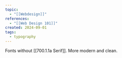 ```yaml
---
topic:
  - "[[Webdesign]]"
references:
  - "[[Web Design 101]]"
created: 2024-09-01
tags:
  - typography
---
```

Fonts without [[700.1.1a Serif]]. 
More modern and clean.
